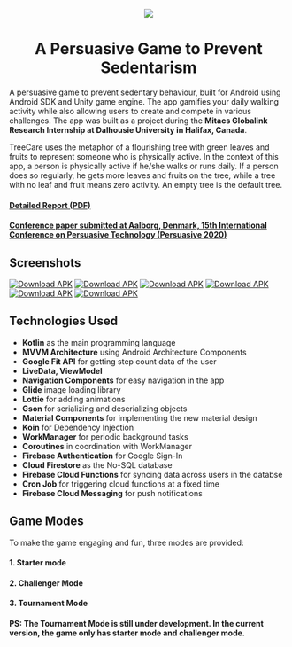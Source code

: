 <p align="center">
  <img src="https://raw.githubusercontent.com/Devansh-Maurya/TreeCare/master/TreeCare%20Name%20Logo.png"/>
  <h1 align = "center">A Persuasive Game to Prevent Sedentarism</h1>
</p>

A persuasive game to prevent sedentary behaviour, built for Android using Android SDK and Unity game engine. The app gamifies your daily walking activity while also allowing users to create and compete in various challenges.
The app was built as a project during the **Mitacs Globalink Research Internship at Dalhousie University in Halifax, Canada**.

TreeCare uses the metaphor of a flourishing tree with green leaves and fruits to represent someone who is physically active. In the context of this app, a person is physically active if he/she walks or runs daily. If a person does so regularly, he gets more leaves and fruits on the tree, while a tree with no leaf and fruit means zero activity. An empty tree is the default tree.

#### [Detailed Report (PDF)](https://drive.google.com/open?id=1Qqsmh4Rdsda6ex7oUO83Shqa3cQ__1Me)
#### [Conference paper submitted at Aalborg, Denmark, 15th International Conference on Persuasive Technology (Persuasive 2020)](https://www.researchgate.net/publication/341001151_A_Persuasive_Mobile_Game_for_Reducing_Sedentary_Behaviour_and_Promoting_Physical_Activity)

## Screenshots

[![Download APK](https://github.com/Devansh-Maurya/TreeCare/blob/master/Description/mode_selection.png)](https://github.com/Devansh-Maurya/TreeCare/blob/master/Description/mode_selection.png)
[![Download APK](https://github.com/Devansh-Maurya/TreeCare/blob/master/Description/tree_with_leaves.png)]()
[![Download APK](https://github.com/Devansh-Maurya/TreeCare/blob/master/Description/profile.png)](Profile)
[![Download APK](https://github.com/Devansh-Maurya/TreeCare/blob/master/Description/challenges.png)](https://github.com/Devansh-Maurya/TreeCare/blob/master/Description/challenges.png)
[![Download APK](https://github.com/Devansh-Maurya/TreeCare/blob/master/Description/leaderboard.png)](https://github.com/Devansh-Maurya/TreeCare/blob/master/Description/leaderboard.png)
[![Download APK](https://github.com/Devansh-Maurya/TreeCare/blob/master/Description/progress_report.png)](https://github.com/Devansh-Maurya/TreeCare/blob/master/Description/progress_report.png)


## Technologies Used
* **Kotlin** as the main programming language
* **MVVM Architecture** using Android Architecture Components
* **Google Fit API** for getting step count data of the user
* **LiveData, ViewModel**
* **Navigation Components** for easy navigation in the app
* **Glide** image loading library
* **Lottie** for adding animations
* **Gson** for serializing and deserializing objects
* **Material Components** for implementing the new material design
* **Koin** for Dependency Injection
* **WorkManager** for periodic background tasks
* **Coroutines** in coordination with WorkManager
* **Firebase Authentication** for Google Sign-In
* **Cloud Firestore** as the No-SQL database
* **Firebase Cloud Functions** for syncing data across users in the databse
* **Cron Job** for triggering cloud functions at a fixed time
* **Firebase Cloud Messaging** for push notifications

## Game Modes
To make the game engaging and fun, three modes are provided:
#### 1. Starter mode
#### 2. Challenger Mode
#### 3. Tournament Mode

#### PS: The Tournament Mode is still under development. In the current version, the game only has starter mode and challenger mode.
